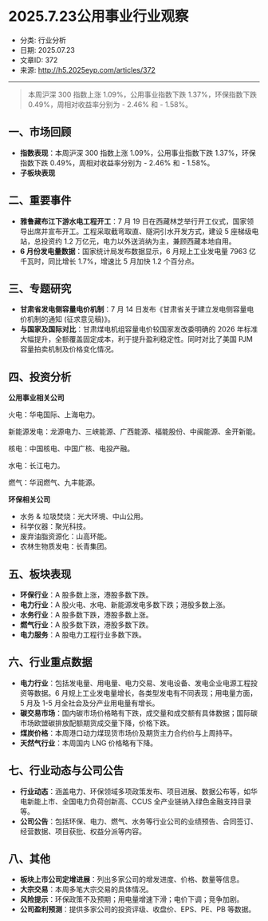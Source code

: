 # 2025.7.23公用事业行业观察

- 分类: 行业分析
- 日期: 2025.07.23
- 文章ID: 372
- 来源: http://h5.2025eyp.com/articles/372

---

> 本周沪深 300 指数上涨 1.09%，公用事业指数下跌 1.37%，环保指数下跌 0.49%，周相对收益率分别为 - 2.46% 和 - 1.58%。

## 一、市场回顾

- **指数表现**：本周沪深 300 指数上涨 1.09%，公用事业指数下跌 1.37%，环保指数下跌 0.49%，周相对收益率分别为 - 2.46% 和 - 1.58%。
- **子板块表现**

## 二、重要事件

- **雅鲁藏布江下游水电工程开工**：7 月 19 日在西藏林芝举行开工仪式，国家领导出席并宣布开工。工程采取截弯取直、隧洞引水开发方式，建设 5 座梯级电站，总投资约 1.2 万亿元，电力以外送消纳为主，兼顾西藏本地自用。
- **6 月份发电量数据**：国家统计局发布数据显示，6 月规上工业发电量 7963 亿千瓦时，同比增长 1.7%，增速比 5 月加快 1.2 个百分点。

## 三、专题研究

- **甘肃省发电侧容量电价机制**：7 月 14 日发布《甘肃省关于建立发电侧容量电价机制的通知 (征求意见稿)》。
- **与国家及国际对比**：甘肃煤电机组容量电价较国家发改委明确的 2026 年标准大幅提升，全额覆盖固定成本，利于提升盈利稳定性。同时对比了美国 PJM 容量拍卖机制及价格变化情况。

## 四、投资分析

**公用事业相关公司**

火电：华电国际、上海电力。

新能源发电：龙源电力、三峡能源、广西能源、福能股份、中闽能源、金开新能。

核电：中国核电、中国广核、电投产融。

水电：长江电力。

燃气：华润燃气、九丰能源。

**环保相关公司**

- 水务 & 垃圾焚烧：光大环境、中山公用。
- 科学仪器：聚光科技。
- 废弃油脂资源化：山高环能。
- 农林生物质发电：长青集团。

## 五、板块表现

- **环保行业**：A 股多数上涨，港股多数下跌。
- **电力行业**：A 股火电、水电、新能源发电多数下跌；港股多数上涨。
- **水务行业**：A 股多数下跌，港股多数上涨。
- **燃气行业**：A 股多数下跌，港股多数下跌。
- **电力服务**：A 股电力工程行业多数下跌。

## 六、行业重点数据

- **电力行业**：包括发电量、用电量、电力交易、发电设备、发电企业电源工程投资等数据。6 月规上工业发电量增长，各类型发电有不同表现；用电量方面，5 月及 1-5 月全社会及分产业用电量有增长。
- **碳交易市场**：国内碳市场价格略有下跌，成交量和成交额有具体数据；国际碳市场欧盟碳排放配额期货成交量下降，价格下跌。
- **煤炭价格**：本周港口动力煤现货市场价及期货主力合约价与上周持平。
- **天然气行业**：本周国内 LNG 价格略有下降。

## 七、行业动态与公司公告

- **行业动态**：涵盖电力、环保领域多项政策发布、项目进展、数据公布等，如华电新能上市、全国电力负荷创新高、CCUS 全产业链纳入绿色金融支持目录等。
- **公司公告**：包括环保、电力、燃气、水务等行业公司的业绩预告、合同签订、经营数据、项目获批、权益分派等内容。

## 八、其他

- **板块上市公司定增进展**：列出多家公司的增发进度、价格、数量等信息。
- **大宗交易**：本周多笔大宗交易的具体情况。
- **风险提示**：环保政策不及预期；用电量增速下滑；电价下调；竞争加剧。
- **公司盈利预测**：提供多家公司的投资评级、收盘价、EPS、PE、PB 等数据。
